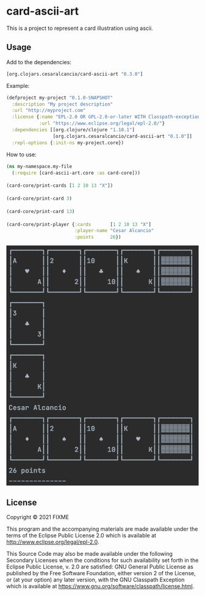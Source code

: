 # card-ascii-art

This is a project to represent a card illustration using ascii.

## Usage

Add to the dependencies:

```clojure
[org.clojars.cesaralcancio/card-ascii-art "0.3.0"]
```

Example:
```clojure
(defproject my-project "0.1.0-SNAPSHOT"
  :description "My project description"
  :url "http://myproject.com"
  :license {:name "EPL-2.0 OR GPL-2.0-or-later WITH Classpath-exception-2.0"
            :url "https://www.eclipse.org/legal/epl-2.0/"}
  :dependencies [[org.clojure/clojure "1.10.1"]
                 [org.clojars.cesaralcancio/card-ascii-art "0.1.0"]]
  :repl-options {:init-ns my-project.core})

```

How to use:
```clojure
(ns my-namespace.my-file
  (:require [card-ascii-art.core :as card-core]))

(card-core/print-cards [1 2 10 13 "X"])

(card-core/print-card 3)

(card-core/print-card 13)

(card-core/print-player {:cards       [1 2 10 13 "X"]
                         :player-name "Cesar Alcancio"
                         :points      26})
```

![alt text](resources/sample-v2.png)

## License

Copyright © 2021 FIXME

This program and the accompanying materials are made available under the
terms of the Eclipse Public License 2.0 which is available at
http://www.eclipse.org/legal/epl-2.0.

This Source Code may also be made available under the following Secondary
Licenses when the conditions for such availability set forth in the Eclipse
Public License, v. 2.0 are satisfied: GNU General Public License as published by
the Free Software Foundation, either version 2 of the License, or (at your
option) any later version, with the GNU Classpath Exception which is available
at https://www.gnu.org/software/classpath/license.html.
